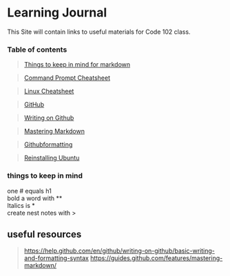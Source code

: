 # Learning Journal
This Site will contain links to useful materials for Code 102 class.
### Table of contents
>[Things to keep in mind for markdown](https://github.com/adam-p/markdown-here/wiki/Markdown-Cheatsheet#links) 

>[Command Prompt Cheatsheet](http://www.cs.columbia.edu/~sedwards/classes/2015/1102-fall/Command%20Prompt%20Cheatsheet.pdf) 

>[Linux Cheatsheet](https://www.linuxtrainingacademy.com/linux-commands-cheat-sheet) 

>[GitHub](https://www.github.com) 

>[Writing on Github](https://help.github.com/en/github/writing-on-github/basic-writing-and-formatting-syntax) 

>[Mastering Markdown](https://guides.github.com/features/mastering-markdown/) 

>[Githubformatting](https://help.github.com/en/github/writing-on-github/basic-writing-and-formatting-syntax) 

>[Reinstalling Ubuntu](https://codefellows.github.io/code-201-prework/prework/windows/02_WSL_Ubuntu_setup.html) 


### things to keep in mind
one # equals h1  
bold a word with **  
Italics is *  
create nest notes with >  

## useful resources
>https://help.github.com/en/github/writing-on-github/basic-writing-and-formatting-syntax 
>https://guides.github.com/features/mastering-markdown/ 


